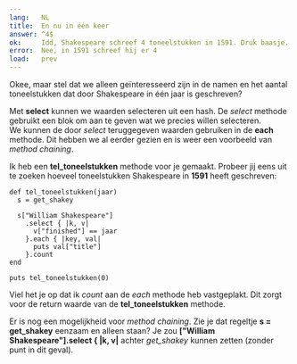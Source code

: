 ```yaml
---
lang:   NL
title:  En nu in één keer
answer: ^4$
ok:     Idd, Shakespeare schreef 4 toneelstukken in 1591. Druk baasje.
error:  Nee, in 1591 schreef hij er 4
load:   prev
---
```


Okee, maar stel dat we alleen geïnteresseerd zijn in de namen en het aantal toneelstukken
dat door Shakespeare in één jaar is geschreven?

Met __select__ kunnen we waarden selecteren uit een hash. De _select_ methode gebruikt een
blok om aan te geven wat we precies willen selecteren.  
We kunnen de door _select_ teruggegeven waarden gebruiken in de __each__ methode. Dit hebben
we al eerder gezien en is weer een voorbeeld van _method chaining_.

Ik heb een __tel\_toneelstukken__ methode voor je gemaakt.
Probeer jij eens uit te zoeken hoeveel toneelstukken Shakespeare in __1591__ heeft geschreven:

    def tel_toneelstukken(jaar)
      s = get_shakey
      
      s["William Shakespeare"]
        .select { |k, v|
          v["finished"] == jaar
        }.each { |key, val|
          puts val["title"]
        }.count
    end
    
    puts tel_toneelstukken(0)

Viel het je op dat ik _count_ aan de _each_ methode heb vastgeplakt.
Dit zorgt voor de return waarde van de __tel\_toneelstukken__ methode.

Er is nog een mogelijkheid voor _method chaining_. Zie je dat regeltje
__s = get_shakey__ eenzaam en alleen staan?
Je zou __["William Shakespeare"].select { |k, v|__ achter _get\_shakey_
kunnen zetten (zonder punt in dit geval).
